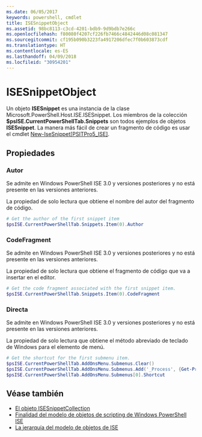 ```yaml
---
ms.date: 06/05/2017
keywords: powershell, cmdlet
title: ISESnippetObject
ms.assetid: 98bc8113-c3cd-4201-bdb9-9d9bdb7e266c
ms.openlocfilehash: f80080f4207cf226fb7466c4842446d08c081347
ms.sourcegitcommit: cf195b090b3223fa4917206dfec7f0b603873cdf
ms.translationtype: HT
ms.contentlocale: es-ES
ms.lasthandoff: 04/09/2018
ms.locfileid: "30954201"
---
```

# <a name="the-isesnippetobject"></a>ISESnippetObject

Un objeto **ISESnippet** es una instancia de la clase Microsoft.PowerShell.Host.ISE.ISESnippet. Los miembros de la colección **$psISE.CurrentPowerShellTab.Snippets** son todos ejemplos de objetos **ISESnippet**. La manera más fácil de crear un fragmento de código es usar el cmdlet [New-IseSnippet&#91;PSITPro5_ISE&#93;](https://technet.microsoft.com/library/0a6339a3-2683-4a8e-8929-90ad9a95c3e0).

## <a name="properties"></a>Propiedades

### <a name="author"></a>Autor

Se admite en Windows PowerShell ISE 3.0 y versiones posteriores y no está presente en las versiones anteriores.

La propiedad de solo lectura que obtiene el nombre del autor del fragmento de código.

```powershell
# Get the author of the first snippet item
$psISE.CurrentPowerShellTab.Snippets.Item(0).Author
```

### <a name="codefragment"></a>CodeFragment

Se admite en Windows PowerShell ISE 3.0 y versiones posteriores y no está presente en las versiones anteriores.

La propiedad de solo lectura que obtiene el fragmento de código que va a insertar en el editor.

```powershell
# Get the code fragment associated with the first snippet item.
$psISE.CurrentPowerShellTab.Snippets.Item(0).CodeFragment
```

### <a name="shortcut"></a>Directa

Se admite en Windows PowerShell ISE 3.0 y versiones posteriores y no está presente en las versiones anteriores.

La propiedad de solo lectura que obtiene el método abreviado de teclado de Windows para el elemento de menú.

```powershell
# Get the shortcut for the first submenu item.
$psISE.CurrentPowerShellTab.AddOnsMenu.Submenus.Clear()
$psISE.CurrentPowerShellTab.AddOnsMenu.Submenus.Add('_Process', {Get-Process}, 'Alt+P')
$psISE.CurrentPowerShellTab.AddOnsMenu.Submenus[0].Shortcut
```

## <a name="see-also"></a>Véase también

- [El objeto ISESnippetCollection](The-ISESnippetCollection-Object.md)
- [Finalidad del modelo de objetos de scripting de Windows PowerShell ISE](purpose-of-the-windows-powershell-ise-scripting-object-model.md)
- [La jerarquía del modelo de objetos de ISE](The-ISE-Object-Model-Hierarchy.md)